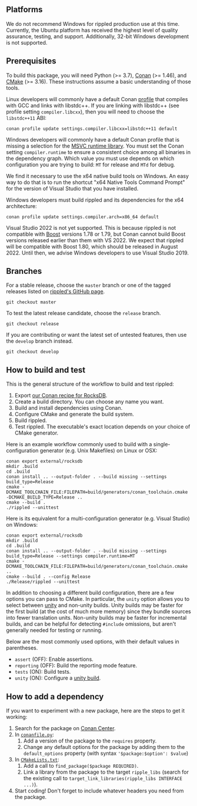 ## Platforms

We do not recommend Windows for rippled production use at this time. Currently,
the Ubuntu platform has received the highest level of quality assurance,
testing, and support. Additionally, 32-bit Windows development is not supported.


## Prerequisites

To build this package, you will need Python (>= 3.7),
[Conan][] (>= 1.46), and [CMake][] (>= 3.16).
These instructions assume a basic understanding of those tools.

[Conan]: https://conan.io/downloads.html
[CMake]: https://cmake.org/download/

Linux developers will commonly have a default Conan [profile][1] that compiles
with GCC and links with libstdc++.
If you are linking with libstdc++ (see profile setting `compiler.libcxx`),
then you will need to choose the `libstdc++11` ABI:

```
conan profile update settings.compiler.libcxx=libstdc++11 default
```

Windows developers will commonly have a default Conan profile that is missing
a selection for the [MSVC runtime library][2].
You must set the Conan setting `compiler.runtime`
to ensure a consistent choice among all binaries in the dependency graph.
Which value you must use depends on which configuration you are trying to
build: `MT` for release and `MTd` for debug.

We find it necessary to use the x64 native build tools on Windows.
An easy way to do that is to run the shortcut "x64 Native Tools Command
Prompt" for the version of Visual Studio that you have installed.

Windows developers must build rippled and its dependencies for the x64
architecture:

```
conan profile update settings.compiler.arch=x86_64 default
```

Visual Studio 2022 is not yet supported.
This is because rippled is not compatible with [Boost][] versions 1.78 or 1.79,
but Conan cannot build Boost versions released earlier than them with VS 2022.
We expect that rippled will be compatible with Boost 1.80, which should be
released in August 2022.
Until then, we advise Windows developers to use Visual Studio 2019.

[Boost]: https://www.boost.org/


## Branches

For a stable release, choose the `master` branch or one of the tagged releases
listed on [rippled's GitHub page](https://github.com/ripple/rippled/releases).

```
git checkout master
```

To test the latest release candidate, choose the `release` branch.

```
git checkout release
```

If you are contributing or want the latest set of untested features,
then use the `develop` branch instead.

```
git checkout develop
```


## How to build and test

This is the general structure of the workflow to build and test rippled:

1. Export [our Conan recipe for RocksDB](./external/rocksdb).
1. Create a build directory. You can choose any name you want.
1. Build and install dependencies using Conan.
1. Configure CMake and generate the build system.
1. Build rippled.
1. Test rippled.
The executable's exact location depends on your choice of CMake generator.

Here is an example workflow commonly used to build with a single-configuration
generator (e.g. Unix Makefiles) on Linux or OSX:

```
conan export external/rocksdb
mkdir .build
cd .build
conan install .. --output-folder . --build missing --settings build_type=Release
cmake -DCMAKE_TOOLCHAIN_FILE:FILEPATH=build/generators/conan_toolchain.cmake -DCMAKE_BUILD_TYPE=Release ..
cmake --build .
./rippled --unittest
```

Here is its equivalent for a multi-configuration generator (e.g. Visual Studio)
on Windows:

```
conan export external/rocksdb
mkdir .build
cd .build
conan install .. --output-folder . --build missing --settings build_type=Release --settings compiler.runtime=MT
cmake -DCMAKE_TOOLCHAIN_FILE:FILEPATH=build/generators/conan_toolchain.cmake ..
cmake --build . --config Release
./Release/rippled --unittest
```

In addition to choosing a different build configuration, there are a few options
you can pass to CMake.
In particular, the `unity` option allows you to select between [unity][5] and
non-unity builds. Unity builds may be faster for the first build (at the cost of much
more memory) since they bundle sources into fewer translation
units.
Non-unity builds may be faster for incremental builds, and can be helpful for
detecting `#include` omissions, but aren't generally needed for testing or running.

Below are the most commonly used options,
with their default values in parentheses.

- `assert` (OFF): Enable assertions.
- `reporting` (OFF): Build the reporting mode feature.
- `tests` (ON): Build tests.
- `unity` (ON): Configure a [unity build][5].


## How to add a dependency

If you want to experiment with a new package, here are the steps to get it
working:

1. Search for the package on [Conan Center](https://conan.io/center/).
1. In [`conanfile.py`](./conanfile.py):
    1. Add a version of the package to the `requires` property.
    1. Change any default options for the package by adding them to the
    `default_options` property (with syntax `'$package:$option': $value`)
1. In [`CMakeLists.txt`](./CMakeLists.txt):
    1. Add a call to `find_package($package REQUIRED)`.
    1. Link a library from the package to the target `ripple_libs` (search for
    the existing call to `target_link_libraries(ripple_libs INTERFACE ...)`).
1. Start coding! Don't forget to include whatever headers you need from the
   package.


[1]: https://docs.conan.io/en/latest/reference/profiles.html
[2]: https://docs.microsoft.com/en-us/cpp/build/reference/md-mt-ld-use-run-time-library
[3]: https://cmake.org/cmake/help/git-stage/variable/CMAKE_MSVC_RUNTIME_LIBRARY.html
[4]: https://github.com/boostorg/build/issues/735#issuecomment-943377899
[5]: https://en.wikipedia.org/wiki/Unity_build
